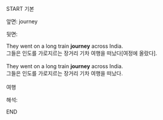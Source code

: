 START
기본

앞면:
journey


뒷면:
<div>They went on a long train <b>journey</b> across India. </div><div>그들은 인도를 가로지르는 장거리 기차 여행을 떠났다[여정에 올랐다].</div><div><br></div><div>They went on a long train <b>journey</b> across India. </div><div>그들은 인도를 가로지르는 장거리 기차 여행을 떠났다.</div><div><br></div><div>여행</div>


해석:

END